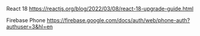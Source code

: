 React 18
https://reactjs.org/blog/2022/03/08/react-18-upgrade-guide.html

Firebase Phone
https://firebase.google.com/docs/auth/web/phone-auth?authuser=3&hl=en
